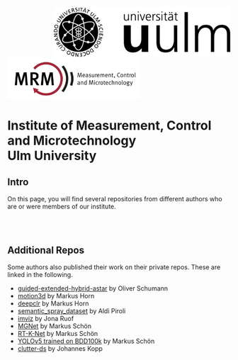 <img align="right" src="https://github.com/uulm-mrm/.github/blob/main/imgs/Logo_uulm_Vorlage_100mm_schwarz.png" width="400">
<img src="https://github.com/uulm-mrm/.github/blob/main/imgs/Logo_MRM_Text-breit-en.png" width="300">

# Institute of Measurement, Control and Microtechnology <br>Ulm University
## Intro
On this page, you will find several repositories from different authors who are or were members of our institute.


<br>
<br>  

## Additional Repos
Some authors also published their work on their private repos. These are linked in the following.  
* [guided-extended-hybrid-astar](https://github.com/oliver-schumann/guided-extended-hybrid-astar) by Oliver Schumann
* [motion3d](https://github.com/mhorn11/motion3d) by Markus Horn
* [deepclr](https://github.com/mhorn11/deepclr) by Markus Horn
* [semantic_spray_dataset](https://github.com/aldipiroli/semantic_spray_dataset) by Aldi Piroli
* [imviz](https://github.com/joruof/imviz) by Jona Ruof
* [MGNet](https://github.com/markusschoen/MGNet) by Markus Schön
* [RT-K-Net](https://github.com/markusschoen/RT-K-Net) by Markus Schön
* [YOLOv5 trained on BDD100k](https://github.com/markusschoen/yolov5) by Markus Schön
* [clutter-ds](https://github.com/kopp-j/clutter-ds) by Johannes Kopp

